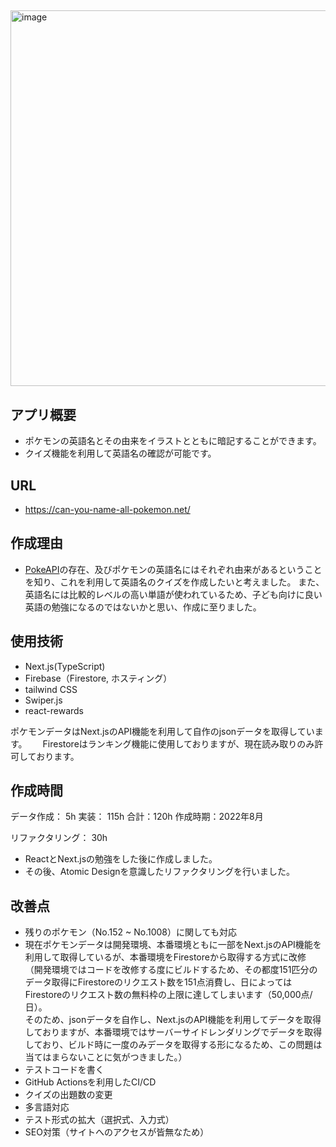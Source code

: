 ##
<img width="601" alt="image" src="https://user-images.githubusercontent.com/115442046/210326056-5fb8f71c-0e93-40f7-8a0d-43a2c5767159.png">

## アプリ概要
- ポケモンの英語名とその由来をイラストとともに暗記することができます。
- クイズ機能を利用して英語名の確認が可能です。  

## URL
- https://can-you-name-all-pokemon.net/

## 作成理由
- [PokeAPI](https://pokeapi.co/)の存在、及びポケモンの英語名にはそれぞれ由来があるということを知り、これを利用して英語名のクイズを作成したいと考えました。 
また、英語名には比較的レベルの高い単語が使われているため、子ども向けに良い英語の勉強になるのではないかと思い、作成に至りました。

## 使用技術
- Next.js(TypeScript)
- Firebase（Firestore, ホスティング）
- tailwind CSS
- Swiper.js
- react-rewards

ポケモンデータはNext.jsのAPI機能を利用して自作のjsonデータを取得しています。　　
Firestoreはランキング機能に使用しておりますが、現在読み取りのみ許可しております。

## 作成時間

データ作成： 5h
実装： 115h
合計：120h
作成時期：2022年8月

リファクタリング： 30h

- ReactとNext.jsの勉強をした後に作成しました。
- その後、Atomic Designを意識したリファクタリングを行いました。

## 改善点
- 残りのポケモン（No.152 ~ No.1008）に関しても対応
- 現在ポケモンデータは開発環境、本番環境ともに一部をNext.jsのAPI機能を利用して取得しているが、本番環境をFirestoreから取得する方式に改修  
（開発環境ではコードを改修する度にビルドするため、その都度151匹分のデータ取得にFirestoreのリクエスト数を151点消費し、日によってはFirestoreのリクエスト数の無料枠の上限に達してしまいます（50,000点/日）。  
そのため、jsonデータを自作し、Next.jsのAPI機能を利用してデータを取得しておりますが、本番環境ではサーバーサイドレンダリングでデータを取得しており、ビルド時に一度のみデータを取得する形になるため、この問題は当てはまらないことに気がつきました。）
- テストコードを書く
- GitHub Actionsを利用したCI/CD
- クイズの出題数の変更
- 多言語対応
- テスト形式の拡大（選択式、入力式）
- SEO対策（サイトへのアクセスが皆無なため）

